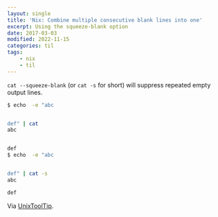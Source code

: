 ```yaml
---
layout: single
title: 'Nix: Combine multiple consecutive blank lines into one'
excerpt: Using the squeeze-blank option
date: 2017-03-03
modified: 2022-11-15
categories: til
tags:
    - nix
    - til
---
```


`cat --squeeze-blank` (or `cat -s` for short) will suppress repeated empty
output lines.

```bash
$ echo  -e "abc


def" | cat
abc


def
$ echo  -e "abc


def" | cat -s
abc

def
```

Via [UnixToolTip](https://twitter.com/UnixToolTip/status/829005635391991808).
